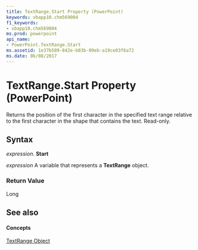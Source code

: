 ```yaml
---
title: TextRange.Start Property (PowerPoint)
keywords: vbapp10.chm569004
f1_keywords:
- vbapp10.chm569004
ms.prod: powerpoint
api_name:
- PowerPoint.TextRange.Start
ms.assetid: 1e37b589-842e-b03b-09eb-a19ce03f6a72
ms.date: 06/08/2017
---
```



# TextRange.Start Property (PowerPoint)

Returns the position of the first character in the specified text range relative to the first character in the shape that contains the text. Read-only.


## Syntax

 _expression_. **Start**

 _expression_ A variable that represents a **TextRange** object.


### Return Value

Long


## See also


#### Concepts


[TextRange Object](PowerPoint.TextRange.md)

